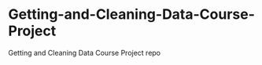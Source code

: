 Getting-and-Cleaning-Data-Course-Project
========================================

Getting and Cleaning Data Course Project repo
